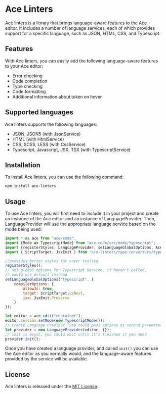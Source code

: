 # Ace Linters

Ace linters is a library that brings language-aware features to the Ace editor. It includes a number of language services, each of which provides support for a specific language, such as JSON, HTML, CSS, and Typescript.

## Features

With Ace linters, you can easily add the following language-aware features to your Ace editor:
- Error checking
- Code completion
- Type checking
- Code formatting
- Additional information about token on hover

## Supported languages

Ace linters supports the following languages:
- JSON, JSON5 (with JsonService)
- HTML (with HtmlService)
- CSS, SCSS, LESS (with CssService)
- Typescript, Javascript, JSX, TSX (with TypescriptService)

## Installation

To install Ace linters, you can use the following command:

```bash
npm install ace-linters
```

## Usage

To use Ace linters, you will first need to include it in your project and create an instance of the Ace editor and an instance of LanguageProvider. Then, LanguageProvider will use the appropriate language service based on the mode being used:
```javascript
import * as ace from "ace-code";
import {Mode as TypescriptMode} from "ace-code/src/mode/typescript";
import {registerStyles, LanguageProvider, setLanguageGlobalOptions, AceLinters} from "ace-linters";
import { ScriptTarget, JsxEmit } from "ace-linters/type-converters/typescript-converters";

//provides better styles for hover tooltip
registerStyles();
// set global options for Typescript Service, if haven't called, 
// would use default instead
setLanguageGlobalOptions("typescript", {
    compilerOptions: {
        allowJs: true,
        target: ScriptTarget.ESNext,
        jsx: JsxEmit.Preserve
    }
});

let editor = ace.edit("container");
editor.session.setMode(new TypescriptMode());
// Create Language Provider (you could pass options as second parameter) 
let provider = new LanguageProvider(editor, {});
// init is async, you could wait until it's finished if you need
provider.init();
``` 

Once you have created a language provider, and called `init()` you can use the Ace editor as you normally would, and 
the 
language-aware features provided by the service will be available.

## License
Ace linters is released under the [MIT License](https://opensource.org/licenses/MIT).
